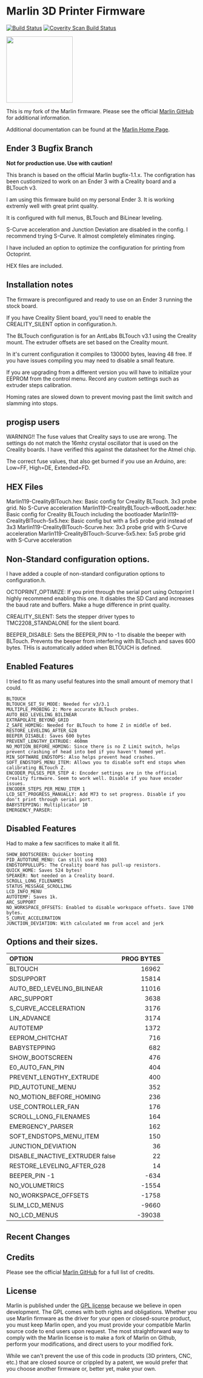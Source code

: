 # Marlin 3D Printer Firmware

[![Build Status](https://travis-ci.org/MarlinFirmware/Marlin.svg?branch=RCBugFix)](https://travis-ci.org/MarlinFirmware/Marlin)
[![Coverity Scan Build Status](https://scan.coverity.com/projects/2224/badge.svg)](https://scan.coverity.com/projects/2224)

<img align="top" width=175 src="buildroot/share/pixmaps/logo/marlin-250.png" />

This is my fork of the Marlin firmware. Please see the official [Marlin GitHub](https://github.com/MarlinFirmware/Marlin) for additional information.

Additional documentation can be found at the [Marlin Home Page](http://marlinfw.org/).


## Ender 3 Bugfix Branch

__Not for production use. Use with caution!__

This branch is based on the official Marlin bugfix-1.1.x. The configration has been custiomized to work on an Ender 3 with a Creality board and a BLTouch v3.

I am using this firmware build on my personal Ender 3. It is working extremly well with great print quality.

It is configured with full menus, BLTouch and BiLinear leveling.

S-Curve acceleration and Junction Deviation are disabled in the config. I recommend trying S-Curve. It almost completely eliminates ringing.

I have included an option to optimize the configuration for printing from Octoprint.

HEX files are included.

## Installation notes
The firmware is preconfigured and ready to use on an Ender 3 running the stock board. 

If you have Creality Slient board, you'll need to enable the CREALITY_SILENT option in configuration.h.

The BLTouch configuration is for an AntLabs BLTouch v3.1 using the Creality mount. The extruder offsets are set based on the Creality mount.

In it's current configuration it compiles to 130000 bytes, leaving 48 free. If you have issues compiling you may need to disable a small feature. 

If you are upgrading from a different version you will have to initialize your EEPROM from the control menu. Record any custom settings such as extruder steps calibration.

Homing rates are slowed down to prevent moving past the limit switch and slamming into stops. 

## progisp users
WARNING!! The fuse values that Creality says to use are wrong. The settings do not match the 16mhz crystal oscillator that is used on the Creality boards. I have verified this against the datasheet for the Atmel chip. 

The correct fuse values, that also get burned if you use an Arduino, are: Low=FF, High=DE, Extended=FD.

## HEX Files
Marlin119-CrealityBlTouch.hex: Basic config for Creality BLTouch. 3x3 probe grid. No S-Curve acceleration
Marlin119-CrealityBLTouch-wBootLoader.hex: Basic config for Creality BLTouch including the bootloader
Marlin119-CrealityBlTouch-5x5.hex: Basic config but with a 5x5 probe grid instead of 3x3
Marlin119-CrealityBlTouch-Scurve.hex: 3x3 probe grid with S-Curve acceleration
Marlin119-CrealityBlTouch-Scurve-5x5.hex: 5x5 probe grid with S-Curve acceleration

## Non-Standard configuration options.
I have added a couple of non-standard configuration options to configuration.h.

OCTOPRINT_OPTIMIZE: If you print through the serial port using Octoprint I highly recommend enabling this one. It disables the SD Card and increases the baud rate and buffers. Make a huge difference in print quality.

CREALITY_SILENT: Sets the stepper driver types to TMC2208_STANDALONE for the slient board.

BEEPER_DISABLE: Sets the BEEPER_PIN to -1 to disable the beeper with BLTouch. Prevents the beeper from interfering with BLTouch and saves 600 bytes. THis is automatically added when BLTOUCH is defined.

## Enabled Features
I tried to fit as many useful features into the small amount of memory that I could.

    BLTOUCH
    BLTOUCH_SET_5V_MODE: Needed for v3/3.1
    MULTIPLE_PROBING 2: More accurate BLTouch probes.
    AUTO_BED_LEVELING_BILINEAR
    EXTRAPOLATE_BEYOND_GRID
    Z_SAFE_HOMING: Needed for BLTouch to home Z in middle of bed.
    RESTORE_LEVELING_AFTER_G28
    BEEPER_DISABLE: Saves 600 bytes
    PREVENT_LENGTHY_EXTRUDE: 460mm
    NO_MOTION_BEFORE_HOMING: Since there is no Z Limit switch, helps prevent crashing of head into bed if you haven't homed yet.
    MIN_SOFTWARE_ENDSTOPS: Also helps prevent head crashes.
    SOFT_ENDSTOPS_MENU_ITEM: Allows you to disable soft end stops when calibrating BLTouch Z. 
    ENCODER_PULSES_PER_STEP 4: Encoder settings are in the official Creality firmware. Seem to work well. Disable if you have encoder issues.
    ENCODER_STEPS_PER_MENU_ITEM 1
    LCD_SET_PROGRESS_MANUALLY: Add M73 to set progress. Disable if you don't print through serial port.
    BABYSTEPPING: Multiplicator 10
    EMERGENCY_PARSER:



## Disabled Features
Had to make a few sacrifices to make it all fit.

    SHOW_BOOTSCREEN: Quicker booting
    PID_AUTOTUNE_MENU: Can still use M303
    ENDSTOPPULLUPS: The Creality board has pull-up resistors. 
    QUICK_HOME: Saves 524 bytes!
    SPEAKER: Not needed on a Creality board.
    SCROLL_LONG_FILENAMES
    STATUS_MESSAGE_SCROLLING
    LCD_INFO_MENU
    AUTOTEMP: Saves 1k.
    ARC_SUPPORT
    NO_WORKSPACE_OFFSETS: Enabled to disable workspace offsets. Save 1700 bytes. 
	S_CURVE_ACCELERATION
    JUNCTION_DEVIATION: With calculated mm from accel and jerk
	
## Options and their sizes.
OPTION|PROG BYTES
:--|--:
BLTOUCH|16962
SDSUPPORT|15814
AUTO_BED_LEVELING_BILINEAR|11016
ARC_SUPPORT|3638
S_CURVE_ACCELERATION|3176
LIN_ADVANCE|3174
AUTOTEMP|1372
EEPROM_CHITCHAT|716
BABYSTEPPING|682
SHOW_BOOTSCREEN|476
E0_AUTO_FAN_PIN|404
PREVENT_LENGTHY_EXTRUDE|400
PID_AUTOTUNE_MENU|352
NO_MOTION_BEFORE_HOMING|236
USE_CONTROLLER_FAN|176
SCROLL_LONG_FILENAMES|164
EMERGENCY_PARSER|162
SOFT_ENDSTOPS_MENU_ITEM|150
JUNCTION_DEVIATION|36
DISABLE_INACTIVE_EXTRUDER false|22
RESTORE_LEVELING_AFTER_G28|14
BEEPER_PIN -1|-634
NO_VOLUMETRICS|-1554
NO_WORKSPACE_OFFSETS|-1758
SLIM_LCD_MENUS|-9660
NO_LCD_MENUS|-39038
## Recent Changes

## Credits

Please see the official [Marlin GitHub](https://github.com/MarlinFirmware/Marlin) for a full list of credits.


## License

Marlin is published under the [GPL license](/LICENSE) because we believe in open development. The GPL comes with both rights and obligations. Whether you use Marlin firmware as the driver for your open or closed-source product, you must keep Marlin open, and you must provide your compatible Marlin source code to end users upon request. The most straightforward way to comply with the Marlin license is to make a fork of Marlin on Github, perform your modifications, and direct users to your modified fork.

While we can't prevent the use of this code in products (3D printers, CNC, etc.) that are closed source or crippled by a patent, we would prefer that you choose another firmware or, better yet, make your own.

